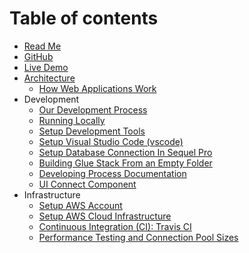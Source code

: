 # Table of contents

- [Read Me](README.md)
- [GitHub](https://github.com/cadbox1/glue-stack/)
- [Live Demo](https://cadbox1.github.io/glue-stack/)
- [Architecture](./Architecture/Architecture.md)
  - [How Web Applications Work](./Architecture/HowWebApplicationsWork.md)
- Development
  - [Our Development Process](./Development/DevelopmentProcess-Tasks.md)
  - [Running Locally](./Development/RunningLocally.md)
  - [Setup Development Tools](./Development/SetupDevelopmentTools.md)
  - [Setup Visual Studio Code (vscode)](./Development/SetupVSCode.md)
  - [Setup Database Connection In Sequel Pro](./Development/SetupDatabaseConnectionInSequelPro.md)
  - [Building Glue Stack From an Empty Folder](./Development/BuildingGlueStackFromAnEmptyFolder.md)
  - [Developing Process Documentation](./Development/DevelopingProcessDocumentation.md)
  - [UI Connect Component](./Development/UIConnectComponent.md)
- Infrastructure
  - [Setup AWS Account](./Infrastructure/SetupAWSAccount.md)
  - [Setup AWS Cloud Infrastructure](./Infrastructure/SetupAWSCloudInfrastructure.md)
  - [Continuous Integration (CI): Travis CI](./Infrastructure/ContinuousIntegration-TravisCI.md)
  - [Performance Testing and Connection Pool Sizes](./Infrastructure/PerformanceTestingAndConnectionPoolSizes.md)

